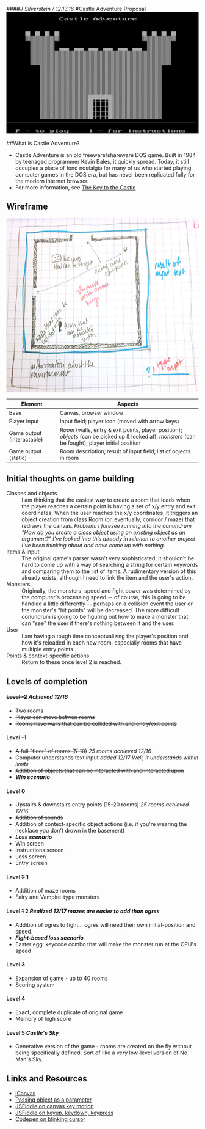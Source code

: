 ####_J Silverstein / 12.13.16_
#Castle Adventure Proposal
![Castle Adventure](assets/castleadventure.png)

##What is Castle Adventure?
- Castle Adventure is an old freeware/shareware DOS game. Built in 1984 by teenaged programmer Kevin Bales, it quickly spread. Today, it still occupies a place of fond nostalgia for many of us who started playing computer games in the DOS era, but has never been replicated fully for the modern internet browser.
- For more information, see [The Key to the Castle](http://www.thealmightyguru.com/Reviews/CastleAdventure/CA-TheGame.html)

## Wireframe
![Wireframe](assets/wireframe.jpg)

| Element | Aspects |
| --- | --- |
| Base | Canvas, browser window |
| Player input | Input field; player icon (moved with arrow keys) |
| Game output (interactable) | *Room* (walls, entry & exit points, player position); *objects* (can be picked up & looked at); *monsters* (can be fought); player initial position |
| Game output (static) | Room description; result of input field; list of objects in room |


## Initial thoughts on game building
<dl>
<dt>Classes and objects</dt>
<dd>I am thinking that the easiest way to create a room that loads when the player reaches a certain point is having a set of x/y entry and exit coordinates. When the user reaches the x/y coordinates, it triggers an object creation from class Room (or, eventually, corridor / maze) that redraws the canvas. <i>Problem: I foresee running into the conundrum "How do you create a class object using an existing object as an argument?" I've looked into this already in relation to another project I've been thinking about and have come up with nothing.</i></dd>
<dt>Items & input</dt>
<dd>The original game's parser wasn't very sophisticated; it shouldn't be hard to come up with a way of searching a string for certain keywords and comparing them to the list of items. A rudimentary version of this already exists, although I need to link the item and the user's action.</dd>
<dt>Monsters</dt>
<dd>Originally, the monsters' speed and fight power was determined by the computer's processing speed -- of course, this is going to be handled a little differently -- perhaps on a collision event the user or the monster's "hit points" will be decreased. The more difficult conundrum is going to be figuring out how to make a monster that can "see" the user if there's nothing between it and the user.</dd>
<dt>User</dt>
<dd>I am having a tough time conceptualizing the player's position and how it's reloaded in each new room, especially rooms that have multiple entry points.</dd>
<dt>Points & context-specific actions</dt>
<dd>Return to these once level 2 is reached.</dd>
</dl>


## Levels of completion
#### ~~Level -2~~ *Achieved 12/16*
- ~~Two rooms~~
- ~~Player can move betwen rooms~~
- ~~Rooms have walls that can be collided with and entry/exit points~~

#### Level -1
- ~~A full "floor" of rooms (5-10)~~ *25 rooms achieved 12/16*
- ~~Computer understands text input *added 12/17*~~ *Well, it understands within limits*
- ~~Addition of objects that can be interacted with and interacted upon~~
- ***Win scenario***

#### Level 0
- Upstairs & downstairs entry points ~~(15-20 rooms)~~ *25 rooms achieved 12/16*
- ~~Addition of sounds~~
- Addition of context-specific object actions (i.e. if you're wearing the necklace you don't drown in the basement)
- ***Loss scenario***
- Win screen
- Instructions screen
- Loss screen
- Entry screen


#### Level ~~2~~ 1
- Addition of maze rooms
- Fairy and Vampire-type monsters

#### Level ~~1~~ 2 *Realized 12/17 mazes are easier to add than ogres*
- Addition of ogres to fight... ogres will need their own initial-position and speed. 
- ***Fight-based loss scenario***
- Easter egg: keycode combo that will make the monster run at the CPU's speed

#### Level 3
- Expansion of game - up to 40 rooms
- Scoring system

#### Level 4
- Exact, complete duplicate of original game
- Memory of high score

#### Level 5 _Castle's Sky_
- Generative version of the game - rooms are created on the fly without being specifically defined. Sort of like a very low-level version of No Man's Sky.


## Links and Resources
- [jCanvas](http://projects.calebevans.me/jcanvas/)
- [Passing object as a parameter](http://stackoverflow.com/questions/4743030/passing-object-as-parameter-to-constructor-function-and-copy-its-properties-to-t)
- [JSFiddle on canvas key motion](http://jsfiddle.net/epistemex/r63Nh/)
- [JSFiddle on keyup, keydown, keypress](http://jsfiddle.net/zG9MF/2/)
- [Codepen on blinking cursor](http://codepen.io/ArtemGordinsky/pen/GnLBq)